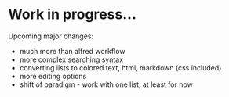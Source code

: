 # Work in progress...

Upcoming major changes:

* much more than alfred workflow
* more complex searching syntax
* converting lists to colored text, html, markdown (css included)
* more editing options
* shift of paradigm - work with one list, at least for now

